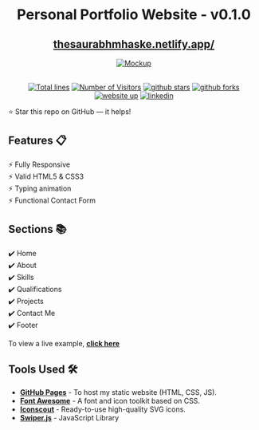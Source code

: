 <div align="center">

<h1>Personal Portfolio Website - v0.1.0</h1>

<h2>
  <a href="https://thesaurabhmhaske.netlify.app/">thesaurabhmhaske.netlify.app/</a>
</h2>

<div align="center">
  <a href="https://thesaurabhmhaske.netlify.app/">
    <img alt="Mockup" src="https://user-images.githubusercontent.com/64855541/148080556-ec9d5062-1092-4bd4-ba12-82a153e32985.png" />
  </a>
</div>

<br/>

<a href="https://github.com/thesaurabhmhaske/thesaurabhmhaske.git.io"><img src="https://sloc.xyz/github/thesaurabhmhaske/thesaurabhmhaske.git.io" alt="Total lines"></a>
<a href="https://github.com/thesaurabhmhaske/thesaurabhmhaske.git.io"><img src="https://visitor-badge.laobi.icu/badge?page_id=thesaurabhmhaske/thesaurabhmhaske.git.io" alt="Number of Visitors"></a>
<a href="https://github.com/thesaurabhmhaske/thesaurabhmhaske.git.io/stargazers"><img src="https://img.shields.io/github/stars/thesaurabhmhaske/thesaurabhmhaske.git.io" alt="github stars"></a>
<a href="https://github.com/thesaurabhmhaske/thesaurabhmhaske.git.io/network/members"><img src="https://img.shields.io/github/forks/thesaurabhmhaske/thesaurabhmhaske.git.io" alt="github forks"></a>
<a href="https://thesaurabhmhaske.netlify.app/"><img src="https://img.shields.io/badge/website-up-yellow" alt="website up"></a>
<a href="https://www.linkedin.com/in/saurabh-mhaske-49b011202/"><img src="https://img.shields.io/badge/ask%20me-linkedin-1abc9c.svg" alt="linkedin"></a>

</div>

⭐ Star this repo on GitHub — it helps!

## Features 📋

⚡️ Fully Responsive\
⚡️ Valid HTML5 & CSS3\
⚡️ Typing animation\
⚡️ Functional Contact Form

## Sections 📚

✔️ Home\
✔️ About\
✔️ Skills \
✔️ Qualifications \
✔️ Projects\
✔️ Contact Me\
✔️ Footer

To view a live example, **[click here](https://thepranaygupta.github.io/)**

## Tools Used 🛠️

- [**GitHub Pages**](https://docs.github.com/en/pages) - To host my static website (HTML, CSS, JS).
- [**Font Awesome**](https://fontawesome.com/) - A font and icon toolkit based on CSS.
- [**Iconscout**](https://iconscout.com/unicons) - Ready-to-use high-quality SVG icons.
- [**Swiper.js**](https://swiperjs.com/) - JavaScript Library


